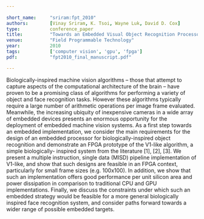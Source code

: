 ```yaml
---
    
short_name:     "sriram:fpt_2010"
authors:        [Vinay Sriram, K. Tsoi, Wayne Luk, David D. Cox]
type:           conference_paper
title:          "Towards an Embedded Visual Object Recognition Processor"
venue:          "Field Programmable Technology"
year:           2010
tags:           ['computer vision', 'gpu', 'fpga']
pdf:            "fpt2010_final_manuscript.pdf"

---
```


Biologically-inspired machine vision algorithms – those that attempt to capture aspects of the computational architecture of the brain – have proven to be a promising class of algorithms for performing a variety of object and face recognition tasks. However these algorithms typically require a large number of arithmetic operations per image frame evaluated. Meanwhile, the increasing ubiquity of inexpensive cameras in a wide array of embedded devices presents an enormous opportunity for the deployment of embedded machine vision systems. As a first step towards an embedded implementation, we consider the main requirements for the design of an embedded processor for biologically-inspired object recognition and demonstrate an FPGA prototype of the V1-like algorithm, a simple biologically- inspired system from the literature [1], [2], [3]. We present a multiple instruction, single data (MISD) pipeline implementation of V1-like, and show that such designs are feasible in an FPGA context, particularly for small frame sizes (e.g. 100x100). In addition, we show that such an implementation offers good performance per unit silicon area and power dissipation in comparison to traditional CPU and GPU implementations. Finally, we discuss the constraints under which such an embedded strategy would be feasible for a more general biologically inspired face recognition system, and consider paths forward towards a wider range of possible embedded targets.